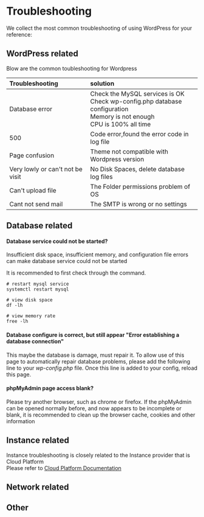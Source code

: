 # Troubleshooting

We collect the most common troubleshooting of using WordPress for your reference:

## WordPress related

Blow are the common toubleshooting for Wordpress

| **Troubleshooting** | **solution** |
| :--- | :--- |
| Database error | Check the MySQL services is OK<br />Check wp-config.php database configuration<br />Memory is not enough<br />CPU is 100% all time |
| 500 | Code error,found the error code in log file |
| Page confusion | Theme not compatible with Wordpress version |
| Very lowly or can't not be visit | No Disk Spaces, delete database log files |
| Can't upload file  | The Folder permissions problem of OS |
| Cant not send mail | The SMTP is wrong or no settings |

## Database related

#### Database service could not be started?

Insufficient disk space, insufficient memory, and configuration file errors can make database service could not be started  

It is recommended to first check through the command.

```shell
# restart mysql service
systemctl restart mysql

# view disk space
df -lh

# view memory rate
free -lh
```
#### Database configure is correct, but still appear "Error establishing a database connection"

This maybe the database is damage, must repair it. To allow use of this page to automatically repair database problems, please add the following line to your _wp-config.php_ file. Once this line is added to your config, reload this page.

#### phpMyAdmin page access blank?

Please try another browser, such as chrome or firefox. If the phpMyAdmin can be opened normally before, and now appears to be incomplete or blank, it is recommended to clean up the browser cache, cookies and other information

## Instance related

Instance troubleshooting is closely related to the Instance provider that is Cloud Platform   
Please refer to [Cloud Platform Documentation](https://support.websoft9.com/docs/faq/tech-instance.html)

## Network related

## Other